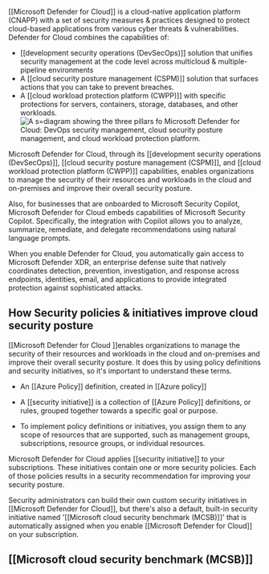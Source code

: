 [[Microsoft Defender for Cloud]] is a cloud-native application platform (CNAPP) with a set of security measures & practices designed to protect cloud-based applications from various cyber threats & vulnerabilities. Defender for Cloud combines the capabilities of:
- [[development security operations (DevSecOps)]] solution that unifies security management at the code level across multicloud & multiple-pipeline environments
- A [[cloud security posture management (CSPM)]] solution that surfaces actions that you can take to prevent breaches.
- A [[cloud workload protection platform (CWPP)]] with specific protections for servers, containers, storage, databases, and other workloads.![A s=diagram showing the three pillars fo Microsoft Defender for Cloud:  DevOps security management, cloud security posture management, and cloud workload protection platform.](https://learn.microsoft.com/en-us/training/wwl-sci/describe-security-management-capabilities-of-azure/media/defender-for-cloud-pillars-inline.png)

Microsoft Defender for Cloud, through its [[development security operations (DevSecOps)]], [[cloud security posture management (CSPM)]], and [[cloud workload protection platform (CWPP)]] capabilities, enables organizations to manage the security of their resources and workloads in the cloud and on-premises and improve their overall security posture.

Also, for businesses that are onboarded to Microsoft Security Copilot, Microsoft Defender for Cloud embeds capabilities of Microsoft Security Copilot. Specifically, the integration with Copilot allows you to analyze, summarize, remediate, and delegate recommendations using natural language prompts.

When you enable Defender for Cloud, you automatically gain access to Microsoft Defender XDR, an enterprise defense suite that natively coordinates detection, prevention, investigation, and response across endpoints, identities, email, and applications to provide integrated protection against sophisticated attacks. 
## How Security policies & initiatives improve cloud security posture
[[Microsoft Defender for Cloud ]]enables organizations to manage the security of their resources and workloads in the cloud and on-premises and improve their overall security posture. It does this by using policy definitions and security initiatives, so it's important to understand these terms.
- An [[Azure Policy]] definition, created in [[Azure policy]]
    
- A [[security initiative]] is a collection of [[Azure Policy]] definitions, or rules, grouped together towards a specific goal or purpose. 
    
- To implement policy definitions or initiatives, you assign them to any scope of resources that are supported, such as management groups, subscriptions, resource groups, or individual resources.
    

Microsoft Defender for Cloud applies [[security initiative]] to your subscriptions. These initiatives contain one or more security policies. Each of those policies results in a security recommendation for improving your security posture.

Security administrators can build their own custom security initiatives in [[Microsoft Defender for Cloud]], but there's also a default, built-in security initiative named '[[Microsoft cloud security benchmark (MCSB)]]' that is automatically assigned when you enable [[Microsoft Defender for Cloud]] on your subscription.
## [[Microsoft cloud security benchmark (MCSB)]] 